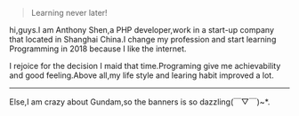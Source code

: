 > Learning never later!

hi,guys.I am Anthony Shen,a PHP developer,work in a start-up company that located in Shanghai China.I change my profession and start learning Programming in 2018 because I like the internet.

I rejoice for the decision I maid that time.Programing give me achievability and good feeling.Above all,my life style and learing habit improved a lot.

---
Else,I am crazy about Gundam,so the banners is so dazzling(￣▽￣)~*.




